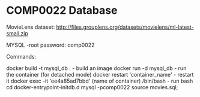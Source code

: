 # COMP0022 Database
MovieLens dataset:  http://files.grouplens.org/datasets/movielens/ml-latest-small.zip

MYSQL -root password: comp0022

Commands:

docker build -t mysql_db . - build an image
docker run -d mysql_db  - run the container (for detached mode)
docker restart 'container_name' - restart it
docker exec -it 'ee4a85ad7bbd' (name of container) /bin/bash - run bash
cd docker-entrypoint-initdb.d
mysql -pcomp0022
source movies.sql;
